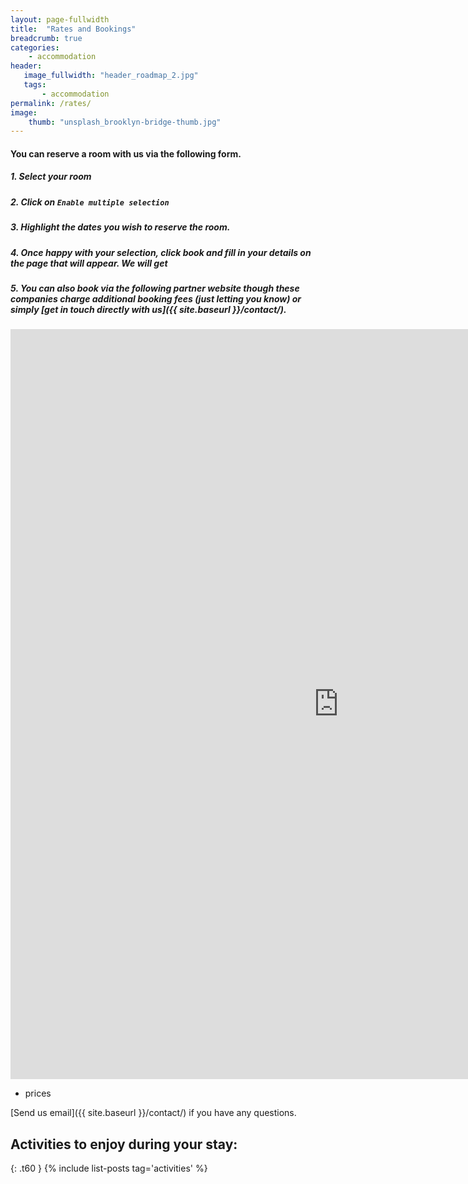 ```yaml
---
layout: page-fullwidth
title:  "Rates and Bookings"
breadcrumb: true
categories:
    - accommodation
header:
   image_fullwidth: "header_roadmap_2.jpg"
   tags:
       - accommodation
permalink: /rates/
image:
    thumb: "unsplash_brooklyn-bridge-thumb.jpg"
---
```


#### You can reserve a room with us via the following form.

##### 1. Select your room
##### 2. Click on ``Enable multiple selection``
##### 3. Highlight the dates you wish to reserve the room.
##### 4. Once happy with your selection, click book and fill in your details on the page that will appear. We will get

##### 5. You can also book via the following partner website though these companies charge additional booking fees (just letting you know) or simply [get in touch directly with us]({{ site.baseurl }}/contact/).

<iframe src="https://sagenda.net/Frontend/Calendar/5c2a2fe400a8204914ba91ae" width="1050" height="1200" frameborder="0" allowtransparency="true" sandbox="allow-popups allow-popups-to-escape-sandbox allow-same-origin allow-top-navigation allow-scripts allow-forms"></iframe>


* prices
<!-- ![Example dinner]({{site.urlimg }}/header_roadmap_2.jpg){:class="img-responsive"} -->



[Send us email]({{ site.baseurl }}/contact/) if you have any questions.

## Activities to enjoy during your stay:
{: .t60 }
{% include list-posts tag='activities' %}
